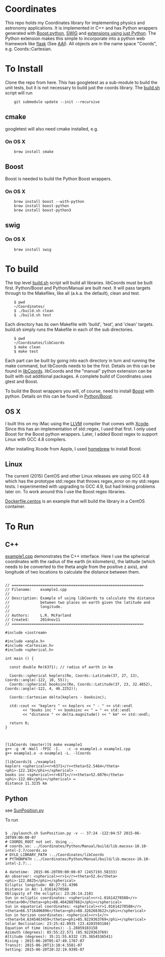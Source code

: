 # Coordinates

This repo holds my Coordinates library for implementing physics and astronomy applications.
It is implemented in C++ and has Python wrappers generated with
[Boost.python](https://wiki.python.org/moin/boost.python/GettingStarted),
[SWIG](http://www.swig.org/)
and
[extensions using just
Python](https://docs.python.org/3/extending/extending.html).
The Python extension makes this simple to incorporate into a python
web framework like [flask](http://flask.pocoo.org/) (See
[AAI](https://aai.starbug.com/)).
All objects are in the name space "Coords", e.g. Coords::Cartesian.


# To Install

Clone the repo from here. This has googletest as a sub-module to
build the unit tests, but it is not necessary to build just the coords
library.
The [build.sh](build.sh) script will run

```
    git submodule update --init --recursive

```


## cmake

googletest will also need cmake installed, e.g.

### On OS X

```
    brew install cmake
```

## Boost

Boost is needed to build the Python Boost wrappers.

### On OS X

```
    brew install boost --with-python
    brew install boost-python
    brew install boost-python3
```

## swig

### On OS X

```
    brew install swig
```


# To build

The top level [build.sh](build.sh) script will build all libraries.
libCoords must be built first.
Python/Boost and Python/Manual are built next.
It will pass targets through to the Makefiles, like all (a.k.a. the
default), clean and test.

```
    $ pwd
    ~/Coordinates/
    $ ./build.sh clean
    $ ./build.sh test
```

Each directory has its own Makefile with 'build', 'test', and 'clean'
targets. build.sh simply runs the Makefile in each of the sub directories.

```
    $ pwd
    ~/Coordinates/libCoords
    $ make clean
    $ make test
```

Each part can be built by going into each directory in turn and
running the make command, but libCoords needs to be the first.
Details on this can be found in [libCoords](libCoords/README.md).
libCoords and the "manual" python extension can be built with
out additional packages.
A complete build of Coordinates uses gtest and Boost.

To build the Boost wrappers you will, of course, need to install
[Boost](http://www.boost.org) with python. Details on this can be found
in [Python/Boost](Python/Boost/README.md).


## OS X

I built this on my iMac using the [LLVM](http://llvm.org) compiler
that comes with [Xcode](https://developer.apple.com/xcode/).
Since this has an implementation of std::regex, I used that first.
I only used Boost for the Boost python wrappers.
Later, I added Boost regex to support Linux with GCC 4.8 compilers.

After installing Xcode from Apple, I used [homebrew](http://brew.sh)
to install Boost.

## Linux

The current (2015) CentOS and other Linux releases are using GCC 4.8
which has the prototype std::regex that throws regex_error on
my std::regex tests.
I experimented with upgrading to GCC 4.9, but had linking problems later on.
To work around this I use the Boost regex libraries.

[Dockerfile.centos](Dockerfile.centos) is an example that will build the library
in a CentOS container.

# To Run

## C++

[example1.cpp](libCoords/example1.cpp) demonstrates the C++ interface.
Here I use the spherical coordinates with the radius of the earth (in
kilometers), the latitude (which needs to be converted to the theta
angle from the positive z axis), and longitude of two locations to
calculate the distance between them.

```

// ============================================================
// Filename:    example1.cpp
//
// Description: Example of using libCoords to calculate the distance
//              between two places on earth given the latitude and
//              longitude.
//
// Authors:     L.R. McFarland
// Created:     2014nov11
// ============================================================

#include <iostream>

#include <angle.h>
#include <Cartesian.h>
#include <spherical.h>

int main () {

  const double Re(6371); // radius of earth in km

  Coords::spherical keplers(Re, Coords::Latitude(37, 27, 13), Coords::angle(-122, 10, 55));
  Coords::spherical booksinc(Re, Coords::Latitude(37, 23, 32.4852), Coords::angle(-122, 4, 46.2252));

  Coords::Cartesian delta(keplers - booksinc);

  std::cout << "keplers " << keplers << " - " << std::endl
	    << "books inc " << booksinc << " = " << std::endl
	    << "distance " << delta.magnitude() << " km" << std::endl;

  return 0;
}


```

```

[libCoords (master)]$ make example1
g++ -g -W -Wall -fPIC -I.   -c -o example1.o example1.cpp
g++ example1.o -o example1 -L. -lCoords

[libCoords]$ ./example1
keplers <spherical><r>6371</r><theta>52.5464</theta><phi>-122.182</phi></spherical> -
books inc <spherical><r>6371</r><theta>52.6076</theta><phi>-122.08</phi></spherical> =
distance 11.3235 km

```


## Python


see [SunPosition.py](https://github.com/lrmcfarland/Astronomy/blob/master/Bodies/SunPosition.py)

To run

```

$ ./pylaunch.sh SunPosition.py -v -- 37:24 -122:04:57 2015-06-20T09:00:00-07
# COORDS_ROOT not set. Using ..
# coords.so: ../Coordinates/Python/Manual/build/lib.macosx-10.10-intel-2.7/coords.so
# DYLD_LIBRARY_PATH :../Coordinates/libCoords
# PYTHONPATH :../Coordinates/Python/Manual/build/lib.macosx-10.10-intel-2.7:..

A datetime:  2015-06-20T09:00:00-07 (2457193.58333)
An observer: <spherical><r>1</r><theta>52.6</theta><phi>-122.0825</phi></spherical>
Ecliptic longitude: 88:27:51.4396
Distance in AU: 1.01614270588
Obliquity of the ecliptic: 23:26:14.2101
Sun in ecliptic coordinates: <spherical><r>1.01614270588</r><theta>90</theta><phi>88.4642887862</phi></spherical>
Sun in equatorial coordinates: <spherical><r>1.01614270588</r><theta>66.5716406896</theta><phi>88.3262683622</phi></spherical>
Sun in horizon coordinates: <spherical><r>1</r><theta>54.6345463459</theta><phi>85.9229363769</phi></spherical>
Solar Declination: 23:25:42.0935 (23.4283593104)
Equation of time (minutes): -1.28859183158
Azimuth (degrees): 85:55:22.571 (85.9229363769)
Altitude (degrees): 35:21:55.6332 (35.3654536541)
Rising : 2015-06-20T05:47:49.1767-07
Transit: 2015-06-20T13:10:4.5581-07
Setting: 2015-06-20T20:32:19.9395-07

```
